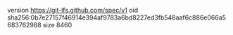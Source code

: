 version https://git-lfs.github.com/spec/v1
oid sha256:0b7e27157f46914e394af9783a6bd8227ed3fb548aaf6c886e066a5683762988
size 8460
